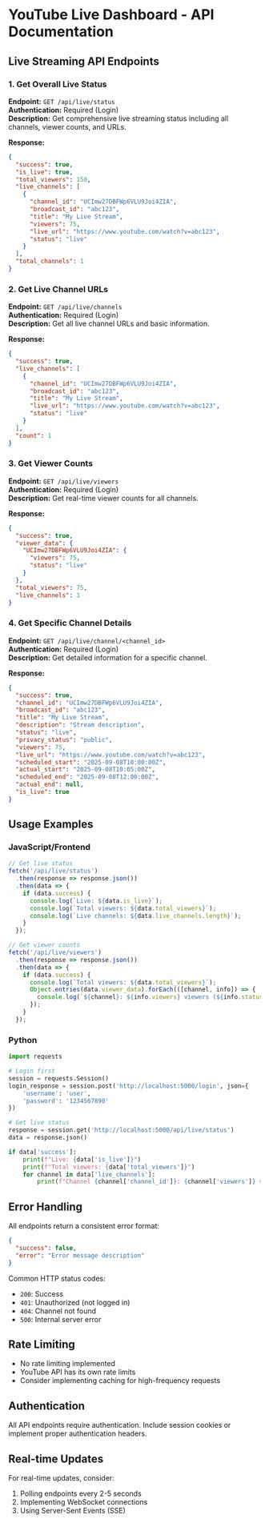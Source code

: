 # YouTube Live Dashboard - API Documentation

## Live Streaming API Endpoints

### 1. Get Overall Live Status
**Endpoint:** `GET /api/live/status`  
**Authentication:** Required (Login)  
**Description:** Get comprehensive live streaming status including all channels, viewer counts, and URLs.

**Response:**
```json
{
  "success": true,
  "is_live": true,
  "total_viewers": 150,
  "live_channels": [
    {
      "channel_id": "UCImw27DBFWp6VLU9Joi4ZIA",
      "broadcast_id": "abc123",
      "title": "My Live Stream",
      "viewers": 75,
      "live_url": "https://www.youtube.com/watch?v=abc123",
      "status": "live"
    }
  ],
  "total_channels": 1
}
```

### 2. Get Live Channel URLs
**Endpoint:** `GET /api/live/channels`  
**Authentication:** Required (Login)  
**Description:** Get all live channel URLs and basic information.

**Response:**
```json
{
  "success": true,
  "live_channels": [
    {
      "channel_id": "UCImw27DBFWp6VLU9Joi4ZIA",
      "broadcast_id": "abc123",
      "title": "My Live Stream",
      "live_url": "https://www.youtube.com/watch?v=abc123",
      "status": "live"
    }
  ],
  "count": 1
}
```

### 3. Get Viewer Counts
**Endpoint:** `GET /api/live/viewers`  
**Authentication:** Required (Login)  
**Description:** Get real-time viewer counts for all channels.

**Response:**
```json
{
  "success": true,
  "viewer_data": {
    "UCImw27DBFWp6VLU9Joi4ZIA": {
      "viewers": 75,
      "status": "live"
    }
  },
  "total_viewers": 75,
  "live_channels": 1
}
```

### 4. Get Specific Channel Details
**Endpoint:** `GET /api/live/channel/<channel_id>`  
**Authentication:** Required (Login)  
**Description:** Get detailed information for a specific channel.

**Response:**
```json
{
  "success": true,
  "channel_id": "UCImw27DBFWp6VLU9Joi4ZIA",
  "broadcast_id": "abc123",
  "title": "My Live Stream",
  "description": "Stream description",
  "status": "live",
  "privacy_status": "public",
  "viewers": 75,
  "live_url": "https://www.youtube.com/watch?v=abc123",
  "scheduled_start": "2025-09-08T10:00:00Z",
  "actual_start": "2025-09-08T10:05:00Z",
  "scheduled_end": "2025-09-08T12:00:00Z",
  "actual_end": null,
  "is_live": true
}
```

## Usage Examples

### JavaScript/Frontend
```javascript
// Get live status
fetch('/api/live/status')
  .then(response => response.json())
  .then(data => {
    if (data.success) {
      console.log(`Live: ${data.is_live}`);
      console.log(`Total viewers: ${data.total_viewers}`);
      console.log(`Live channels: ${data.live_channels.length}`);
    }
  });

// Get viewer counts
fetch('/api/live/viewers')
  .then(response => response.json())
  .then(data => {
    if (data.success) {
      console.log(`Total viewers: ${data.total_viewers}`);
      Object.entries(data.viewer_data).forEach(([channel, info]) => {
        console.log(`${channel}: ${info.viewers} viewers (${info.status})`);
      });
    }
  });
```

### Python
```python
import requests

# Login first
session = requests.Session()
login_response = session.post('http://localhost:5000/login', json={
    'username': 'user',
    'password': '1234567890'
})

# Get live status
response = session.get('http://localhost:5000/api/live/status')
data = response.json()

if data['success']:
    print(f"Live: {data['is_live']}")
    print(f"Total viewers: {data['total_viewers']}")
    for channel in data['live_channels']:
        print(f"Channel {channel['channel_id']}: {channel['viewers']} viewers")
```

## Error Handling

All endpoints return a consistent error format:
```json
{
  "success": false,
  "error": "Error message description"
}
```

Common HTTP status codes:
- `200`: Success
- `401`: Unauthorized (not logged in)
- `404`: Channel not found
- `500`: Internal server error

## Rate Limiting

- No rate limiting implemented
- YouTube API has its own rate limits
- Consider implementing caching for high-frequency requests

## Authentication

All API endpoints require authentication. Include session cookies or implement proper authentication headers.

## Real-time Updates

For real-time updates, consider:
1. Polling endpoints every 2-5 seconds
2. Implementing WebSocket connections
3. Using Server-Sent Events (SSE)
